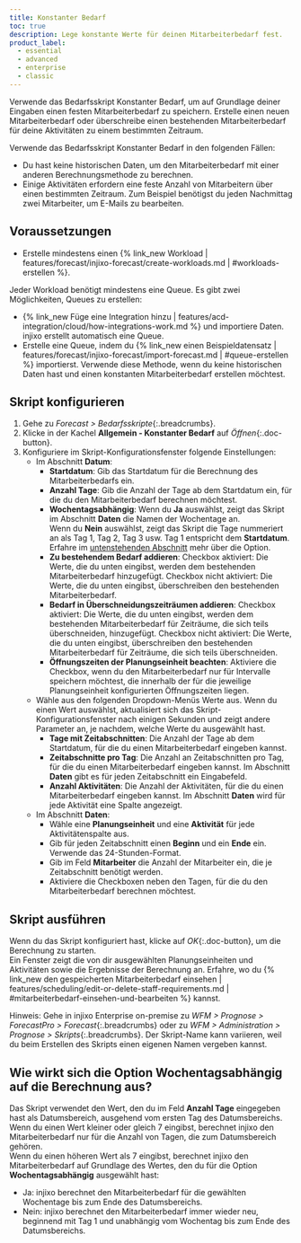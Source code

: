 ```yaml
---
title: Konstanter Bedarf
toc: true
description: Lege konstante Werte für deinen Mitarbeiterbedarf fest.
product_label:
  - essential
  - advanced
  - enterprise
  - classic
---
```


Verwende das Bedarfsskript Konstanter Bedarf, um auf Grundlage deiner Eingaben einen festen Mitarbeiterbedarf zu speichern. Erstelle einen neuen Mitarbeiterbedarf oder überschreibe einen bestehenden Mitarbeiterbedarf für deine Aktivitäten zu einem bestimmten Zeitraum.

Verwende das Bedarfsskript Konstanter Bedarf in den folgenden Fällen:

- Du hast keine historischen Daten, um den Mitarbeiterbedarf mit einer anderen Berechnungsmethode zu berechnen.
- Einige Aktivitäten erfordern eine feste Anzahl von Mitarbeitern über einen bestimmten Zeitraum. Zum Beispiel benötigst du jeden Nachmittag zwei Mitarbeiter, um E-Mails zu bearbeiten.

## Voraussetzungen

- Erstelle mindestens einen {% link_new Workload | features/forecast/injixo-forecast/create-workloads.md | #workloads-erstellen %}.

Jeder Workload benötigt mindestens eine Queue. Es gibt zwei Möglichkeiten, Queues zu erstellen:

- {% link_new Füge eine Integration hinzu | features/acd-integration/cloud/how-integrations-work.md %} und importiere Daten. injixo erstellt automatisch eine Queue.
- Erstelle eine Queue, indem du {% link_new einen Beispieldatensatz | features/forecast/injixo-forecast/import-forecast.md | #queue-erstellen %} importierst. Verwende diese Methode, wenn du keine historischen Daten hast und einen konstanten Mitarbeiterbedarf erstellen möchtest.

## Skript konfigurieren

1. Gehe zu _Forecast > Bedarfsskripte_{:.breadcrumbs}.
2. Klicke in der Kachel **Allgemein - Konstanter Bedarf** auf _Öffnen_{:.doc-button}.
3. Konfiguriere im Skript-Konfigurationsfenster folgende Einstellungen:
   - Im Abschnitt **Datum**:
     - **Startdatum**: Gib das Startdatum für die Berechnung des Mitarbeiterbedarfs ein.
     - **Anzahl Tage**: Gib die Anzahl der Tage ab dem Startdatum ein, für die du den Mitarbeiterbedarf berechnen möchtest.
     - **Wochentagsabhängig**: Wenn du **Ja** auswählst, zeigt das Skript im Abschnitt **Daten** die Namen der Wochentage an.<br> Wenn du **Nein** auswählst, zeigt das Skript die Tage nummeriert an als Tag 1, Tag 2, Tag 3 usw. Tag 1 entspricht dem **Startdatum**.<br>Erfahre im [untenstehenden Abschnitt](#wie-wirkt-sich-die-option-wochentagsabhängig-auf-die-berechnung-aus) mehr über die Option.
     - **Zu bestehendem Bedarf addieren**: Checkbox aktiviert: Die Werte, die du unten eingibst, werden dem bestehenden Mitarbeiterbedarf hinzugefügt. Checkbox nicht aktiviert: Die Werte, die du unten eingibst, überschreiben den bestehenden Mitarbeiterbedarf.
     - **Bedarf in Überschneidungszeiträumen addieren**: Checkbox aktiviert: Die Werte, die du unten eingibst, werden dem bestehenden Mitarbeiterbedarf für Zeiträume, die sich teils überschneiden, hinzugefügt. Checkbox nicht aktiviert: Die Werte, die du unten eingibst, überschreiben den bestehenden Mitarbeiterbedarf für Zeiträume, die sich teils überschneiden.
     - **Öffnungszeiten der Planungseinheit beachten**: Aktiviere die Checkbox, wenn du den Mitarbeiterbedarf nur für Intervalle speichern möchtest, die innerhalb der für die jeweilige Planungseinheit konfigurierten Öffnungszeiten liegen.
   - Wähle aus den folgenden Dropdown-Menüs Werte aus. Wenn du einen Wert auswählst, aktualisiert sich das Skript-Konfigurationsfenster nach einigen Sekunden und zeigt andere Parameter an, je nachdem, welche Werte du ausgewählt hast.
     - **Tage mit Zeitabschnitten**: Die Anzahl der Tage ab dem Startdatum, für die du einen Mitarbeiterbedarf eingeben kannst.
     - **Zeitabschnitte pro Tag**: Die Anzahl an Zeitabschnitten pro Tag, für die du einen Mitarbeiterbedarf eingeben kannst. Im Abschnitt **Daten** gibt es für jeden Zeitabschnitt ein Eingabefeld.
     - **Anzahl Aktivitäten**: Die Anzahl der Aktivitäten, für die du einen Mitarbeiterbedarf eingeben kannst. Im Abschnitt **Daten** wird für jede Aktivität eine Spalte angezeigt.
   - Im Abschnitt **Daten**:
     - Wähle eine **Planungseinheit** und eine **Aktivität** für jede Aktivitätenspalte aus.
     - Gib für jeden Zeitabschnitt einen **Beginn** und ein **Ende** ein. Verwende das 24-Stunden-Format.
     - Gib im Feld **Mitarbeiter** die Anzahl der Mitarbeiter ein, die je Zeitabschnitt benötigt werden.
     - Aktiviere die Checkboxen neben den Tagen, für die du den Mitarbeiterbedarf berechnen möchtest.

## Skript ausführen

Wenn du das Skript konfiguriert hast, klicke auf _OK_{:.doc-button}, um die Berechnung zu starten.  
Ein Fenster zeigt die von dir ausgewählten Planungseinheiten und Aktivitäten sowie die Ergebnisse der Berechnung an. Erfahre, wo du {% link_new den gespeicherten Mitarbeiterbedarf einsehen | features/scheduling/edit-or-delete-staff-requirements.md | #mitarbeiterbedarf-einsehen-und-bearbeiten %} kannst.

Hinweis: Gehe in injixo Enterprise on-premise zu _WFM > Prognose > ForecastPro > Forecast_{:.breadcrumbs} oder zu _WFM > Administration > Prognose > Skripts_{:.breadcrumbs}. Der Skript-Name kann variieren, weil du beim Erstellen des Skripts einen eigenen Namen vergeben kannst.

## Wie wirkt sich die Option Wochentagsabhängig auf die Berechnung aus?

Das Skript verwendet den Wert, den du im Feld **Anzahl Tage** eingegeben hast als Datumsbereich, ausgehend vom ersten Tag des Datumsbereichs.  
Wenn du einen Wert kleiner oder gleich 7 eingibst, berechnet injixo den Mitarbeiterbedarf nur für die Anzahl von Tagen, die zum Datumsbereich gehören.<br>
Wenn du einen höheren Wert als 7 eingibst, berechnet injixo den Mitarbeiterbedarf auf Grundlage des Wertes, den du für die Option **Wochentagsabhängig** ausgewählt hast:

- Ja: injixo berechnet den Mitarbeiterbedarf für die gewählten Wochentage bis zum Ende des Datumsbereichs.
- Nein: injixo berechnet den Mitarbeiterbedarf immer wieder neu, beginnend mit Tag 1 und unabhängig vom Wochentag bis zum Ende des Datumsbereichs.
